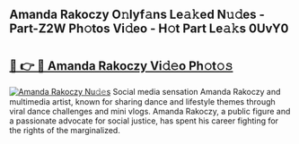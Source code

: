## Amanda Rakoczy O𝚗lyf𝚊ns Le𝚊𝚔ed N𝚞𝚍es - Part-Z2W Ph𝚘tos Vi𝚍eo - H𝚘t Part Le𝚊𝚔s 0UvY0

# <h2><a href="http://hf36wq.feru.top/?c=Amanda+Rakoczy">🔗 👉 🔴 Amanda Rakoczy Vi𝚍𝚎o Ph𝚘t𝚘𝚜</a></h2>

[![Amanda Rakoczy Nu𝚍𝚎s](https://i.imgur.com/0TWrTi3.gif)](http://hf36wq.feru.top/?c=Amanda+Rakoczy)
Social media sensation Amanda Rakoczy and multimedia artist, known for sharing dance and lifestyle themes through viral dance challenges and mini vlogs. Amanda Rakoczy, a public figure and a passionate advocate for social justice, has spent his career fighting for the rights of the marginalized. 
